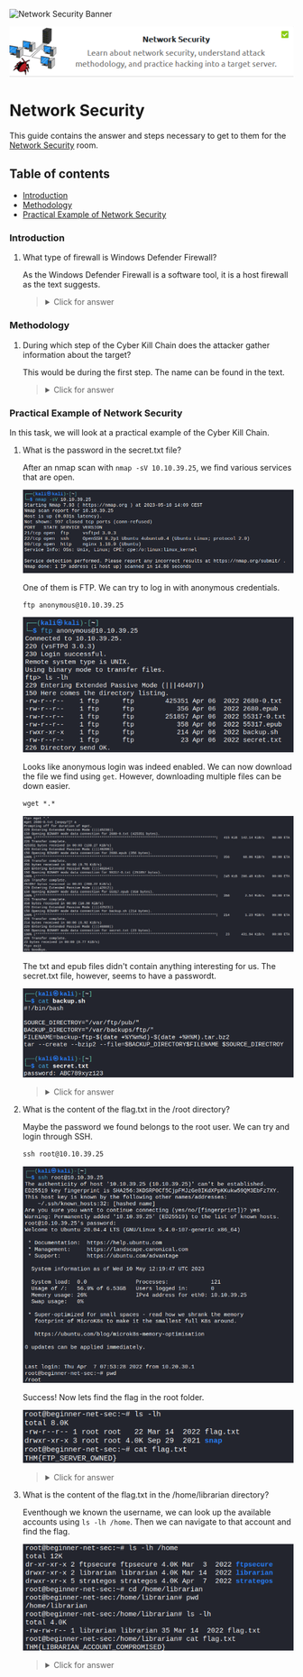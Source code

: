 ![Network Security Banner](https://assets.tryhackme.com/room-banners/intro-to-offensive-security.png)

<p align="center">
   <img src="https://github.com/Kevinovitz/TryHackMe_Writeups/raw/main/intronetworksecurity/Network_Security_Cover.png" alt="Network Security Logo">
</p>

# Network Security

This guide contains the answer and steps necessary to get to them for the [Network Security](https://tryhackme.com/room/intronetworksecurity) room.

## Table of contents

- [Introduction](#introduction)
- [Methodology](#methodology)
- [Practical Example of Network Security](#practical-example-of-network-security)

### Introduction

1. What type of firewall is Windows Defender Firewall?

   As the Windows Defender Firewall is a software tool, it is a host firewall as the text suggests.

   ><details><summary>Click for answer</summary>Host firewall</details>

### Methodology

1. During which step of the Cyber Kill Chain does the attacker gather information about the target? 

   This would be during the first step. The name can be found in the text.

   ><details><summary>Click for answer</summary>Recon</details>

### Practical Example of Network Security

In this task, we will look at a practical example of the Cyber Kill Chain.

1. What is the password in the secret.txt file?

   After an nmap scan with `nmap -sV 10.10.39.25`, we find various services that are open.
   
   ![Nmap](https://github.com/Kevinovitz/TryHackMe_Writeups/raw/main/intronetworksecurity/Network_Security_Nmap.png)
   
   One of them is FTP. We can try to log in with anonymous credentials.
   
   ```cmd
   ftp anonymous@10.10.39.25
   ```
   
   ![FTP Login](https://github.com/Kevinovitz/TryHackMe_Writeups/raw/main/intronetworksecurity/Network_Security_FTP_Login.png)
   
   Looks like anonymous login was indeed enabled. We can now download the file we find using `get`. However, downloading multiple files can be down easier.
   
   ```cmd
   wget *.*
   ```
   
   ![FTP Download](https://github.com/Kevinovitz/TryHackMe_Writeups/raw/main/intronetworksecurity/Network_Security_FTP_Download.png)
   
   The txt and epub files didn't contain anything interesting for us. The secret.txt file, however, seems to have a passwordt.
   
   ![Secret Files](https://github.com/Kevinovitz/TryHackMe_Writeups/raw/main/intronetworksecurity/Network_Security_Secret_Files.png)

   ><details><summary>Click for answer</summary>ABC789xyz123</details>

2. What is the content of the flag.txt in the /root directory?

   Maybe the password we found belongs to the root user. We can try and login through SSH.
   
   ```cmd
   ssh root@10.10.39.25
   ```
   
   ![SSH Root](https://github.com/Kevinovitz/TryHackMe_Writeups/raw/main/intronetworksecurity/Network_Security_SSH_Root.png)
   
   Success! Now lets find the flag in the root folder.
   
   ![Root Flag](https://github.com/Kevinovitz/TryHackMe_Writeups/raw/main/intronetworksecurity/Network_Security_Root_Flag.png)

   ><details><summary>Click for answer</summary>THM{FTP_SERVER_OWNED}</details>

3. What is the content of the flag.txt in the /home/librarian directory?

   Eventhough we known the username, we can look up the available accounts using `ls -lh /home`. Then we can navigate to that account and find the flag.
   
   ![User Flag](https://github.com/Kevinovitz/TryHackMe_Writeups/raw/main/intronetworksecurity/Network_Security_User_Flag.png)

   ><details><summary>Click for answer</summary>THM{LIBRARIAN_ACCOUNT_COMPROMISED}</details>
